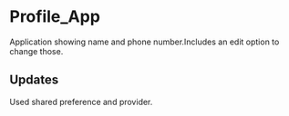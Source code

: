 # Profile_App

Application showing name and phone number.Includes an edit option to change those.

## Updates

Used shared preference and provider.


